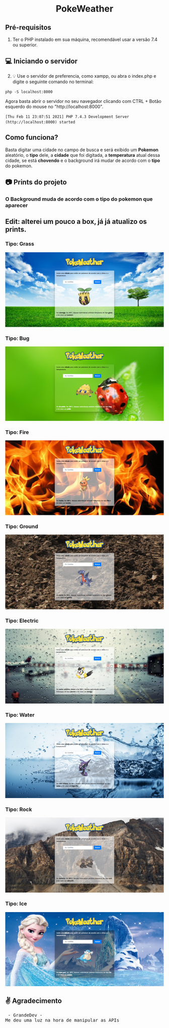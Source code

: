 <h1 align="center">
  PokeWeather
</h1>

## Pré-requisitos
1. Ter o PHP instalado em sua máquina, recomendável usar a versão 7.4 ou superior.
## 💻 Iniciando o servidor
2. 💡 Use o servidor de preferencia, como xampp, ou abra o index.php e digite o seguinte comando no terminal:

<code>php -S localhost:8000</code>

Agora basta abrir o servidor no seu navegador clicando com CTRL + Botão esquerdo do mouse no "http://localhost:8000".

<code>[Thu Feb 11 23:07:51 2021] PHP 7.4.3 Development Server (http://localhost:8000) started</code>

## Como funciona?
Basta digitar uma cidade no campo de busca e será exibido um **Pokemon** aleatório, o **tipo** dele, a **cidade** que foi digitada, a **temperatura** atual dessa cidade, se está **chovendo** e o background irá mudar de acordo com o **tipo** do pokemon.

## 📷 Prints do projeto 
<h3>O Background muda de acordo com o tipo do pokemon que aparecer</h3>
<h2>Edit: alterei um pouco a box, já já atualizo os prints.</h2>
<h3>Tipo: Grass</h3>
<img src="assets/img/to_readme/grass.PNG">
<h3>Tipo: Bug</h3>
<img src="assets/img/to_readme/bug.PNG">
<h3>Tipo: Fire</h3>
<img src="assets/img/to_readme/fire.PNG">
<h3>Tipo: Ground</h3>
<img src="assets/img/to_readme/ground.PNG">
<h3>Tipo: Electric</h3>
<img src="assets/img/to_readme/rain.PNG">
<h3>Tipo: Water</h3>
<img src="assets/img/to_readme/water.PNG">
<h3>Tipo: Rock</h3>
<img src="assets/img/to_readme/rock.PNG">
<h3>Tipo: Ice</h3>
<img src="assets/img/to_readme/ice.PNG">

## ✌️ Agradecimento
<pre> - GrandeDev - 
Me deu uma luz na hora de manipular as APIs
</pre>
